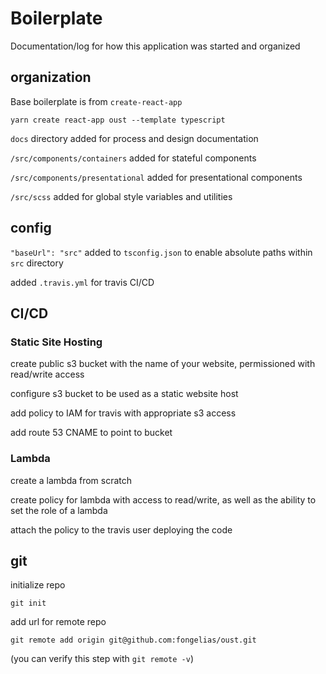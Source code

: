 # Boilerplate
Documentation/log for how this application was started and organized

## organization
Base boilerplate is from `create-react-app`
```
yarn create react-app oust --template typescript
```

`docs` directory added for process and design documentation

`/src/components/containers` added for stateful components

`/src/components/presentational` added for presentational components

`/src/scss` added for global style variables and utilities

## config
`"baseUrl": "src"` added to `tsconfig.json` to enable absolute paths within `src` directory

added `.travis.yml` for travis CI/CD

## CI/CD
### Static Site Hosting
create public s3 bucket with the name of your website, permissioned with read/write access

configure s3 bucket to be used as a static website host

add policy to IAM for travis with appropriate s3 access

add route 53 CNAME to point to bucket

### Lambda
create a lambda from scratch

create policy for lambda with access to read/write, as well as the ability to set the role of a lambda

attach the policy to the travis user deploying the code


## git
initialize repo
```
git init
```

add url for remote repo
```
git remote add origin git@github.com:fongelias/oust.git
```
(you can verify this step with `git remote -v`)

